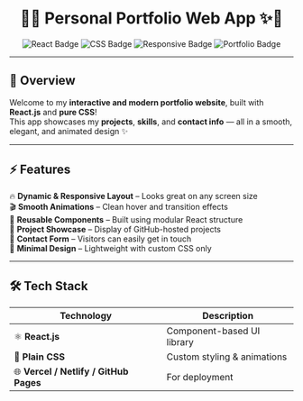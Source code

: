 <h1 align="center">
  🌈✨ Personal Portfolio Web App ✨🌈  
</h1>

<p align="center">
  <img src="https://img.shields.io/badge/React.js-61DAFB?style=for-the-badge&logo=react&logoColor=black" alt="React Badge" />
  <img src="https://img.shields.io/badge/CSS3-1572B6?style=for-the-badge&logo=css3&logoColor=white" alt="CSS Badge" />
  <img src="https://img.shields.io/badge/Responsive-Design-green?style=for-the-badge" alt="Responsive Badge" />
  <img src="https://img.shields.io/badge/Portfolio-Live-blueviolet?style=for-the-badge" alt="Portfolio Badge" />
</p>

---

## 🎨 Overview  

Welcome to my **interactive and modern portfolio website**, built with **React.js** and **pure CSS**!  
This app showcases my **projects**, **skills**, and **contact info** — all in a smooth, elegant, and animated design ✨  

---

## ⚡ Features  

🔥 **Dynamic & Responsive Layout** – Looks great on any screen size  
🎬 **Smooth Animations** – Clean hover and transition effects  
🧩 **Reusable Components** – Built using modular React structure  
📁 **Project Showcase** – Display of GitHub-hosted projects  
💬 **Contact Form** – Visitors can easily get in touch  
🌈 **Minimal Design** – Lightweight with custom CSS only  

---

## 🛠️ Tech Stack  

| Technology | Description |
|-------------|-------------|
| ⚛️ **React.js** | Component-based UI library |
| 🎨 **Plain CSS** | Custom styling & animations |
| 🌐 **Vercel / Netlify / GitHub Pages** | For deployment |
